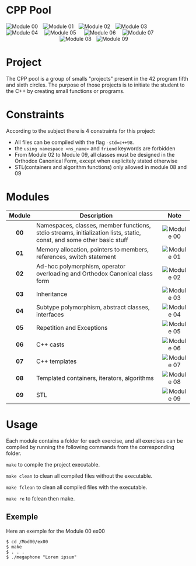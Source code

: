 # CPP Pool
<div>
<img alt="Module 00" src="https://img.shields.io/static/v1?label=Module 00&message=100+/+100&color=yellow&style=plastic"/>
<img alt="Module 01" src="https://img.shields.io/static/v1?label=Module 01&message=100+/+100&color=yellow&style=plastic" style="margin-left : 10px"/>
<img alt="Module 02" src="https://img.shields.io/static/v1?label=Module 02&message=100+/+100&color=yellow&style=plastic" style="margin-left : 10px"/>
<img alt="Module 03" src="https://img.shields.io/static/v1?label=Module 03&message=100+/+100&color=yellow&style=plastic" style="margin-left : 10px"/>
</div>
<div>
<img alt="Module 04" src="https://img.shields.io/static/v1?label=Module 04&message=100+/+100&color=yellow&style=plastic"/>
<img alt="Module 05" src="https://img.shields.io/static/v1?label=Module 05&message=80+/+100&color=orange&style=plastic" style="margin-left : 14px"/>
<img alt="Module 06" src="https://img.shields.io/static/v1?label=Module 06&message=80+/+100&color=orange&style=plastic" style="margin-left : 18px"/>
<img alt="Module 07" src="https://img.shields.io/static/v1?label=Module 07&message=100+/+100&color=yellow&style=plastic" style="margin-left : 14px"/>
</div>
<div style="padding-left : 147px">
<img alt="Module 08" src="https://img.shields.io/static/v1?label=Module 04&message=100+/+100&color=yellow&style=plastic"/>
<img alt="Module 09" src="https://img.shields.io/static/v1?label=Module 07&message=100+/+100&color=yellow&style=plastic" style="margin-left : 10px"/>
</div>

# Project
The CPP pool is a group of smalls "projects" present in the 42 program fifth and sixth circles. The purpose of those projects is to initiate the student to the C++ by creating small functions or programs.

# Constraints
According to the subject there is 4 constraints for this project:
*  All files can be compiled with the flag ``-std=c++98``.
*  the ``using namespace <ns_name>`` and ``friend`` keywords are forbidden
*  From Module 02 to Module 09, all classes must be designed in the Orthodox Canonical Form, except when explicitely stated otherwise
*  STL(containers and algorithm functions) only allowed in module 08 and 09


# Modules

| Module | Description | Note |
|:------:| ----------- | :----: |
|   **00**   | Namespaces, classes, member functions, stdio streams, initialization lists, static, const, and some other basic stuff        | <img alt="Module 00" src="https://img.shields.io/static/v1?label=&message=100+/+100&color=yellow&style=plastic"/> |
|   **01**   | Memory allocation, pointers to members, references, switch statement        | <img alt="Module 01" src="https://img.shields.io/static/v1?label=&message=100+/+100&color=yellow&style=plastic"/> |
|   **02**   | Ad-hoc polymorphism, operator overloading and Orthodox Canonical class form        | <img alt="Module 02" src="https://img.shields.io/static/v1?label=&message=100+/+100&color=yellow&style=plastic"/> |
|   **03**   | Inheritance        | <img alt="Module 03" src="https://img.shields.io/static/v1?label=&message=100+/+100&color=yellow&style=plastic"/> |
|   **04**   | Subtype polymorphism, abstract classes, interfaces        | <img alt="Module 04" src="https://img.shields.io/static/v1?label=&message=100+/+100&color=yellow&style=plastic"/> |
|   **05**   | Repetition and Exceptions        | <img alt="Module 05" src="https://img.shields.io/static/v1?label=&message=80+/+100&color=orange&style=plastic"/> |
|   **06**   | C++ casts        | <img alt="Module 06" src="https://img.shields.io/static/v1?label=&message=80+/+100&color=orange&style=plastic"/> |
|   **07**   | C++ templates        | <img alt="Module 07" src="https://img.shields.io/static/v1?label=&message=100+/+100&color=yellow&style=plastic"/> |
|   **08**   | Templated containers, iterators, algorithms        | <img alt="Module 08" src="https://img.shields.io/static/v1?label=&message=100+/+100&color=yellow&style=plastic"/> |
|   **09**   | STL        | <img alt="Module 09" src="https://img.shields.io/static/v1?label=&message=100+/+100&color=yellow&style=plastic"/> |


# Usage

Each module contains a folder for each exercise, and all exercises can be compiled by running the following commands from the corresponding folder.

``make`` to compile the project executable.

``make clean`` to clean all compiled files without the executable.

``make fclean`` to clean all compiled files with the executable.

``make re`` to fclean then make.

## Exemple

Here an exemple for the Module 00 ex00

``` 
$ cd /Mod00/ex00
$ make
$ . . .
$ ./megaphone "Lorem ipsum"
```
